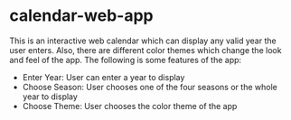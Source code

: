 # calendar-web-app

This is an interactive web calendar which can display any valid year the user enters. Also, there are different color themes which change the look and feel of the app.
The following is some features of the app:
-	Enter Year: User can enter a year to display 
-	Choose Season: User chooses one of the four seasons or the whole year to display
-	Choose Theme: User chooses the color theme of the app
